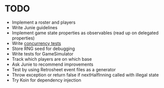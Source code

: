 # TODO

- Implement a roster and players
- Write Junie guidelines
- Implement game state properties as observables (read up on delegated properties)
- Write [concurrency tests](https://kotlinlang.org/docs/lincheck-guide.html)
- Store RNG seed for debugging
- Write tests for GameSimulator
- Track which players are on which base
- Ask Junie to recommend improvements
- Test by using Retrosheet event files as a generator
- Throw exception or return false if nextHalfInning called with illegal state
- Try Koin for dependency injection
